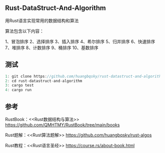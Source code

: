 ## Rust-DataStruct-And-Algorithm 

用Rust语言实现常用的数据结构和算法

算法包含以下内容：

1、冒泡排序
2、选择排序
3、插入排序
4、希尔排序
5、归并排序
6、快速排序
7、堆排序
8、计数排序
9、桶排序
10、基数排序

## 测试

```dart
1: git clone https://github.com/huangbqsky/rust-datastruct-and-algorithm.git
2: cd rust-datastruct-and-algorithm
3: cargo test
4: cargo run
```


## 参考 

RustBook：<<Rust数据结构与算法>> https://github.com/QMHTMY/RustBook/tree/main/books

Rust题解：<<Rust算法题解>> https://github.com/huangbqsky/rust-algos

Rust教程：<<Rust语言圣经>> https://course.rs/about-book.html
